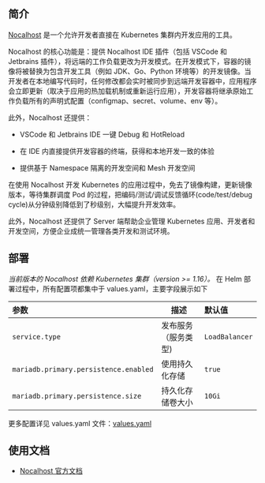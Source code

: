 ## 简介
[Nocalhost](https://nocalhost.dev/) 是一个允许开发者直接在 Kubernetes 集群内开发应用的工具。  

Nocalhost 的核心功能是：提供 Nocalhost IDE 插件（包括 VSCode 和 Jetbrains 插件），将远端的工作负载更改为开发模式。在开发模式下，容器的镜像将被替换为包含开发工具（例如 JDK、Go、Python 环境等）的开发镜像。当开发者在本地编写代码时，任何修改都会实时被同步到远端开发容器中，应用程序会立即更新（取决于应用的热加载机制或重新运行应用），开发容器将继承原始工作负载所有的声明式配置（configmap、secret、volume、env 等）。  

此外，Nocalhost 还提供：

- VSCode 和 Jetbrains IDE 一键 Debug 和 HotReload

- 在 IDE 内直接提供开发容器的终端，获得和本地开发一致的体验

- 提供基于 Namespace 隔离的开发空间和 Mesh 开发空间

在使用 Nocalhost 开发 Kubernetes 的应用过程中，免去了镜像构建，更新镜像版本，等待集群调度 Pod 的过程，把编码/测试/调试反馈循环(code/test/debug cycle)从分钟级别降低到了秒级别，大幅提升开发效率。  

此外，Nocalhost 还提供了 Server 端帮助企业管理 Kubernetes 应用、开发者和开发空间，方便企业成统一管理各类开发和测试环境。

## 部署
*当前版本的 Nocalhost 依赖 Kubernetes 集群（version >= 1.16）。* 在 Helm 部署过程中，所有配置项都集中于 values.yaml，主要字段展示如下

| 参数                                  | 描述                 | 默认值         |
| :------------------------------------ | -------------------- | :------------- |
| `service.type`                        | 发布服务（服务类型)  | `LoadBalancer` |
| `mariadb.primary.persistence.enabled` | 使用持久化存储       | `true`         |
| `mariadb.primary.persistence.size`    | 持久化存储卷大小     | `10Gi`         |

更多配置详见 values.yaml 文件：[values.yaml](./values.yaml)


## 使用文档
- [Nocalhost 官方文档](https://nocalhost.dev/docs/introduction/)

